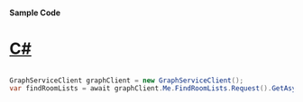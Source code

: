 #### Sample Code
# [C#](#tab/Csharp)

```C#

GraphServiceClient graphClient = new GraphServiceClient();
var findRoomLists = await graphClient.Me.FindRoomLists.Request().GetAsync();

```